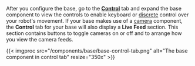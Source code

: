 After you configure the base, go to the [**Control**](/manage/fleet/robots/#control) tab and expand the base component to view the controls to enable keyboard or [discrete](https://docs.viam.com/try-viam/try-viam-tutorial/#discrete-movement-control) control over your robot's movement.
If your base makes use of a [camera](/components/camera/) component, the **Control** tab for your base will also display a **Live Feed** section.
This section contains buttons to toggle cameras on or off and to arrange how you view the camera feeds.

{{< imgproc src="/components/base/base-control-tab.png" alt="The base component in control tab" resize="350x" >}}
